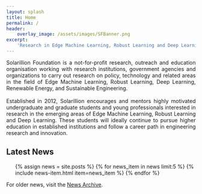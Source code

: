 ```yaml
---
layout: splash
title: Home
permalink: /
header:
    overlay_image: /assets/images/SFBanner.png
excerpt: 
    'Research in Edge Machine Learning, Robust Learning and Deep Learning.<br><br>[<i class="fab fa-github"></i> @solarillion](https://github.com/solarillion){: .btn .btn--github}&nbsp;&nbsp;[Join Us!](https://rebrand.ly/sf_admissions){: .btn .btn--danger}'
---
```

<div style="text-align: justify">
Solarillion Foundation is a not-for-profit research, outreach and education organisation working with research institutions, government agencies and organizations to carry out research on policy, technology and related areas in the field of Edge Machine Learning, Robust Learning, Deep Learning, Renewable Energy, and Sustainable Engineering.
<br><br>
Established in 2012, Solarillion encourages and mentors highly motivated undergraduate and graduate students and young professionals interested in research in the emerging areas of Edge Machine Learning, Robust Learning and Deep Learning. These students will ideally continue to pursue higher education in established institutions and follow a career path in engineering research and innovation.
</div>

## Latest News
<ul class="fa-ul">
{% assign news = site.posts %}
{% for news_item in news limit:5 %}
    {% include news-item.html item=news_item %}
{% endfor %}
</ul>

For older news, visit the <a href="/news-archive">News Archive</a>.
